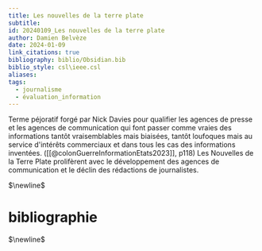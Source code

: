 ```yaml
---
title: Les nouvelles de la terre plate
subtitle: 
id: 20240109_Les nouvelles de la terre plate
author: Damien Belvèze
date: 2024-01-09
link_citations: true
bibliography: biblio/Obsidian.bib
biblio_style: csl\ieee.csl
aliases: 
tags:
  - journalisme
  - évaluation_information
---
```


Terme péjoratif forgé par Nick Davies pour qualifier les agences de presse et les agences de communication qui font passer comme vraies des informations tantôt vraisemblables mais biaisées, tantôt loufoques mais au service d'intérêts commerciaux et dans tous les cas des informations inventées. 
([[@colonGuerreInformationEtats2023]], p118)
Les Nouvelles de la Terre Plate prolifèrent avec le développement des agences de communication et le déclin des rédactions de journalistes.

$\newline$
# bibliographie
$\newline$






